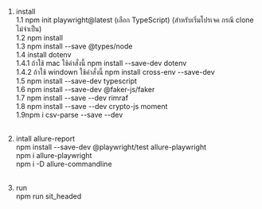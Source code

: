 
1. install <br>
1.1 npm init playwright@latest  (เลือก TypeScript) (สำหรับเริ่มโปรเจค กรณี clone ไม่จำเป็น)<br>
1.2 npm install <br>
1.3 npm install --save @types/node <br>
1.4 install dotenv <br>
1.4.1 ถ้าใช้ mac ใช้คำสั่งนี้    npm install --save-dev dotenv <br>
1.4.2 ถ้าใช้ windown ใช้คำสั่งนี้  npm install cross-env --save-dev <br>
1.5 npm install --save-dev typescript <br>
1.6 npm install --save-dev @faker-js/faker <br>
1.7 npm install --save --dev rimraf <br>
1.8 npm install --save --dev crypto-js moment <br>
1.9npm i csv-parse --save --dev <br><br> 

2. intall allure-report <br>
npm install --save-dev @playwright/test allure-playwright <br>
npm i allure-playwright <br>
npm i -D allure-commandline <br><br>

3. run <br>
npm run sit_headed <br>



